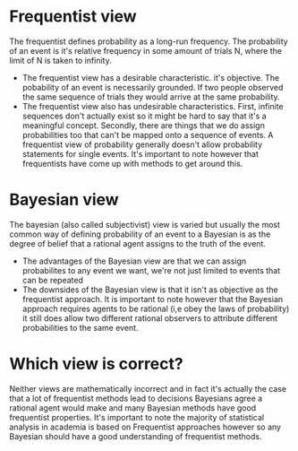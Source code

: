 # Frequentist view

The frequentist defines probability as a long-run frequency. 
The probability of an event is it's relative frequency in some amount of trials N, where the limit of N is taken to infinity. 

* The frequentist view has a desirable characteristic. it's objective. The pobability of an event is necessarily grounded.
If two people observed the same sequence of trials they would arrive at the same probability.
* The frequentist view also has undesirable characteristics. First, infinite sequences don't actually exist so it might be hard to say that it's a meaningful concept.
Secondly, there are things that we do assign probabilities too that can't be mapped onto a sequence of events. A frequentist view of probability generally doesn't allow probability
statements for single events. It's important to note however that frequentists have come up with methods to get around this.

# Bayesian view

The bayesian (also called subjectivist) view is varied but usually the most common way of defining probability of an event to a Bayesian is as the degree of belief that a
rational agent assigns to the truth of the event. 

* The advantages of the Bayesian view are that we can assign probabilites to any event we want, we're not just limited to events that can be repeated
* The downsides of the Bayesian view is that it isn't as objective as the frequentist approach. It is important to note however that the Bayesian approach requires agents to be
rational (i,e obey the laws of probability) it still does allow two different rational observers to attribute different probabilities to the same event.

# Which view is correct?

Neither views are mathematically incorrect and in fact it's actually the case that a lot of frequentist methods lead to decisions Bayesians agree a rational agent would make and 
many Bayesian methods have good frequentist properties. It's important to note the majority of statistical analysis in academia is based on Frequentist approaches however so
any Bayesian should have a good understanding of frequentist methods.
